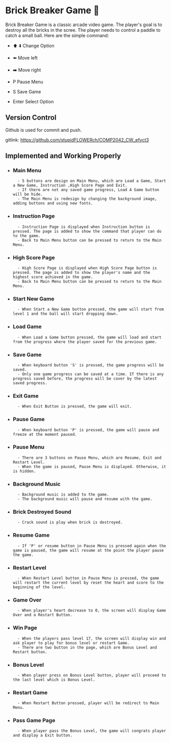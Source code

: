 
# Brick Breaker Game 🧱

Brick Breaker Game is a classic arcade video game. The player's goal is to destroy all the bricks in the scree. The player needs to control a paddle to catch a small ball. Here are the simple command:

- ⬆️ ⬇️ Change Option

- ⬅️     Move left

- ➡️     Move right

- P      Pause Menu

- S      Save Game

- Enter  Select Option



## Version Control

Github is used for commit and push.

gitlink: https://github.com/stupidFLOWERch/COMP2042_CW_efyct3


## Implemented and Working Properly
- ### Main Menu

        - 5 buttons are design on Main Menu, which are Load a Game, Start a New Game, Instruction ,High Score Page and Exit.
        - If there are not any saved game progress, Load A Game button will be hide.
        - The Main Menu is redesign by changing the background image, adding buttons and using new fonts.
        
- ### Instruction Page
        
        - Instruction Page is displayed when Instruction button is pressed. The page is added to show the command that player can do to the game.
        - Back to Main Menu button can be pressed to return to the Main Menu.

- ### High Score Page 

        - High Score Page is displayed when High Score Page button is pressed. The page is added to show the player's name and the highest score achieved in the game. 
        - Back to Main Menu button can be pressed to return to the Main Menu.

- ### Start New Game 

        - When Start a New Game button pressed, the game will start from level 1 and the ball will start dropping down.

- ### Load Game 
        - When Load a Game button pressed, the game will load and start from the progress where the player saved for the previous game.
        
- ### Save Game
        - When keyboard button 'S' is pressed, the game progress will be saved.
        - Only one game progress can be saved at a time. If there is any progress saved before, the progress will be cover by the latest saved progress.

- ### Exit Game
        - When Exit Button is pressed, the game will exit.

- ### Pause Game
        - When keyboard button 'P' is pressed, the game will pause and freeze at the moment paused.
        

- ### Pause Menu
        - There are 3 buttons on Pause Menu, which are Resume, Exit and Restart Level.
        - When the game is paused, Pause Menu is displayed. Otherwise, it is hidden.
        
- ### Background Music
        - Background music is added to the game.
        - The background music will pause and resume with the game.

- ### Brick Destroyed Sound
        - Crack sound is play when brick is destroyed.

- ### Resume Game
        - If 'P' or resume button in Pause Menu is pressed again when the game is paused, the game will resume at the point the player pause the game. 

- ### Restart Level
        - When Restart Level button in Pause Menu is pressed, the game will restart the current level by reset the heart and score to the beginning of the level.

- ### Game Over
        - When player's heart decrease to 0, the screen will display Game Over and a Restart Button.

- ### Win Page
        - When the players pass level 17, the screen will display win and ask player to play for bonus level or restart Game.
        - There are two button in the page, which are Bonus Level and Restart button.

- ### Bonus Level 
        - When player press on Bonus Level button, player will proceed to the last level which is Bonus Level.

- ### Restart Game
        - When Restart Button pressed, player will be redirect to Main Menu.

- ### Pass Game Page
        - When player pass the Bonus Level, the game will congrats player and display a Exit button.

    
